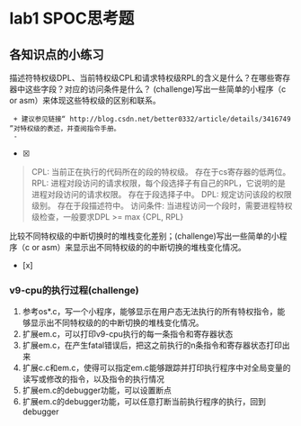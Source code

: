 # lab1 SPOC思考题
## 各知识点的小练习
描述符特权级DPL、当前特权级CPL和请求特权级RPL的含义是什么？在哪些寄存器中这些字段？对应的访问条件是什么？ (challenge)写出一些简单的小程序（c or asm）来体现这些特权级的区别和联系。
 ```
  + 建议参见链接“ http://blog.csdn.net/better0332/article/details/3416749 ”对特权级的表述，并查阅指令手册。
  - 
 ```
- [x]  

> CPL: 	当前正在执行的代码所在的段的特权级。
> 			存在于cs寄存器的低两位。
> RPL:		进程对段访问的请求权限，每个段选择子有自己的RPL，它说明的是进程对段访问的请求权限。
> 			存在于段选择子中。
> DPL:		规定访问该段的权限级别。
> 			存在于段描述符中。
> 访问条件:	当进程访问一个段时，需要进程特权级检查，一般要求DPL >= max {CPL, RPL} 
> 


比较不同特权级的中断切换时的堆栈变化差别；(challenge)写出一些简单的小程序（c or asm）来显示出不同特权级的的中断切换的堆栈变化情况。
- [x]  

> 

### v9-cpu的执行过程(challenge)
  1. 参考os*.c，写一个小程序，能够显示在用户态无法执行的所有特权指令，能够显示出不同特权级的的中断切换的堆栈变化情况。
  1. 扩展em.c，可以打印v9-cpu执行的每一条指令和寄存器状态
  1. 扩展em.c，在产生fatal错误后，把这之前执行的n条指令和寄存器状态打印出来
  1. 扩展c.c和em.c，使得可以指定em.c能够跟踪并打印执行程序中对全局变量的读写或修改的指令，以及指令的执行情况
  1. 扩展em.c的debugger功能，可以设置断点
  1. 扩展em.c的debugger功能，可以任意打断当前执行程序的执行，回到debugger
